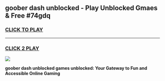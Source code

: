 
## goober dash unblocked - Play Unblocked Gmaes & Free #74gdq
<h3>
<a href="https://news.freeplayer.one?title=goober_dash_unblocked&ref=24F">CLICK TO PLAY</a></h3>
<hr>

<h3>
<a href="https://news.freeplayer.one?title=goober_dash_unblocked&ref=24F">CLICK 2 PLAY</a>
  
</h3>

<a href="https://news.freeplayer.one?title=goober_dash_unblocked&ref=24F/"><img src="https://clearcache.store/games.png"></a>


**goober dash unblocked games unblocked: Your Gateway to Fun and Accessible Online Gaming**
